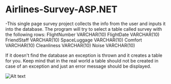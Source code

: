 # Airlines-Survey-ASP.NET

-This single page survey project collects the info from the user and inputs it into the database. The program will try to select
a table called survey with the following rows:
FlightNumber VARCHAR(10)
FlightDate VARCHAR(10)
FriendStaff VARCHAR(10)
SpaceLuggage VARCHAR(10)
Comfort VARCHAR(10)
Cleanliness VARCHAR(10)
Noise VARCHAR(10) 

If it doesn't find the database an exception is thrown and it creates a table for you. Keep mind that in the real world a table should
not be created in case of an exception and just an error message should be displayed.


![Alt text](http://preview.jpg "")
